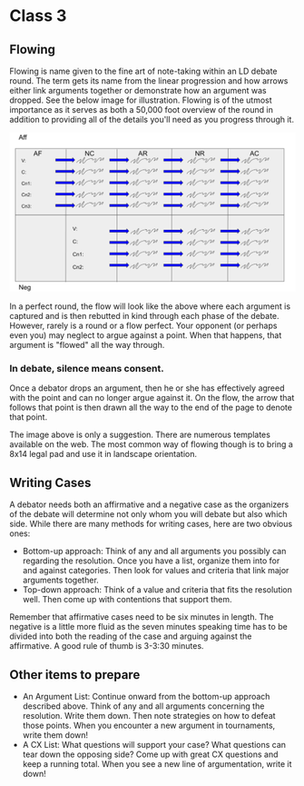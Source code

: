 # Class 3
## Flowing
Flowing is name given to the fine art of note-taking within an LD debate round. The term gets its name from the linear progression and how arrows either link arguments together or demonstrate how an argument was dropped. See the below image for illustration. Flowing is of the utmost importance as it serves as both a 50,000 foot overview of the round in addition to providing all of the details you'll need as you progress through it.

![Flowing](https://raw.githubusercontent.com/valedaemon/lddebate-class2017-spring/master/flowing.png)

In a perfect round, the flow will look like the above where each argument is captured and is then rebutted in kind through each phase of the debate. However, rarely is a round or a flow perfect. Your opponent (or perhaps even you) may neglect to argue against a point. When that happens, that argument is "flowed" all the way through.

### In debate, silence means consent.

Once a debator drops an argument, then he or she has effectively agreed with the point and can no longer argue against it. On the flow, the arrow that follows that point is then drawn all the way to the end of the page to denote that point.

The image above is only a suggestion. There are numerous templates available on the web. The most common way of flowing though is to bring a 8x14 legal pad and use it in landscape orientation.

## Writing Cases
A debator needs both an affirmative and a negative case as the organizers of the debate will determine not only whom you will debate but also which side. While there are many methods for writing cases, here are two obvious ones:

* Bottom-up approach: Think of any and all arguments you possibly can regarding the resolution. Once you have a list, organize them into for and against categories. Then look for values and criteria that link major arguments together.
* Top-down approach: Think of a value and criteria that fits the resolution well. Then come up with contentions that support them.

Remember that affirmative cases need to be six minutes in length. The negative is a little more fluid as the seven minutes speaking time has to be divided into both the reading of the case and arguing against the affirmative. A good rule of thumb is 3-3:30 minutes.

## Other items to prepare
* An Argument List: Continue onward from the bottom-up approach described above. Think of any and all arguments concerning the resolution. Write them down. Then note strategies on how to defeat those points. When you encounter a new argument in tournaments, write them down!
* A CX List: What questions will support your case? What questions can tear down the opposing side? Come up with great CX questions and keep a running total. When you see a new line of argumentation, write it down!
